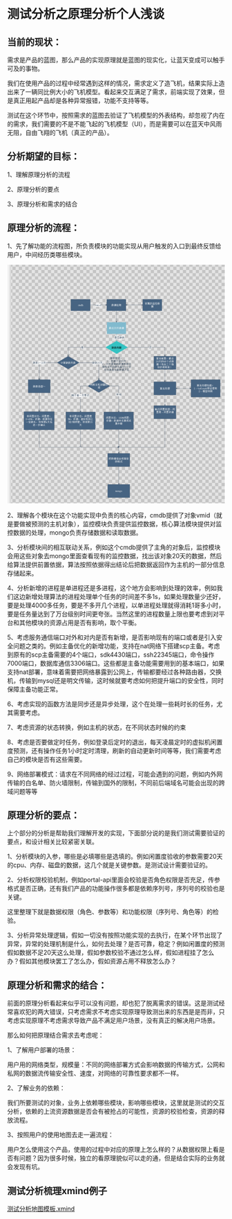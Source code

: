 # 测试分析之原理分析个人浅谈

## **当前的现状：**



需求是产品的蓝图，那么产品的实现原理就是蓝图的现实化，让蓝天变成可以触手可及的事物。

我们在使用产品的过程中经常遇到这样的情况，需求定义了造飞机，结果实际上造出来了一辆同比例大小的飞机模型。看起来交互满足了需求，前端实现了效果，但是真正用起产品却是各种异常报错，功能不支持等等。

测试在这个环节中，按照需求的蓝图去验证了飞机模型的外表结构，却忽视了内在的需求，我们需要的不是不能飞起的飞机模型（UI），而是需要可以在蓝天中风雨无阻，自由飞翔的飞机（真正的产品）。

## **分析期望的目标：**

1、理解原理分析的流程

2、原理分析的要点

3、原理分析和需求的结合
## **原理分析的流程：**

1、先了解功能的流程图，所负责模块的功能实现从用户触发的入口到最终反馈给用户，中间经历类哪些模块。

![test_analysis.png](./assets/test_analysis.png)

2、理解各个模块在这个功能实现中负责的核心内容，cmdb提供了对象vmid（就是要做被预测的主机对象），监控模块负责提供监控数据，核心算法模块提供对监控数据的处理，mongo负责存储数据和读取数据。

3、分析模块间的相互联动关系，例如这个cmdb提供了主角的对象后，监控模块会用这些对象去mongo里面查看现有的监控数据，找出该对象20天的数据，然后给算法提供前置依据，算法按照依据得出结论后把数据返回作为主机的一部分信息存储起来。

4、分析新增的进程是单进程还是多进程，这个地方会影响到处理的效率，例如我们这边新增处理算法的进程处理单个任务的时间差不多1s，如果处理数量少还好，要是处理4000多任务，要是不多开几个进程，以单进程处理就得消耗1哥多小时，要是任务量达到了万台级别时间更夸张。当然这里的进程数量上限也要考虑到对平台和其他模块的资源占用是否有影响，取个平衡。

5、考虑服务通信端口对外和对内是否有新增，是否影响现有的端口或者是引入安全问题之类的。例如主备优化的新增功能，支持在nat网络下搭建scp主备。考虑到原有的scp主备需要的4个端口，sdk4430端口，ssh22345端口，命令操作7000端口，数据库通信3306端口。这些都是主备功能需要用到的基本端口，如果支持nat部署，意味着需要把网络暴露到公网上，传输都要经过各种路由器，交换机，传输到mysql还是明文传输，这时候就要考虑如何把提升端口的安全性，同时保障主备功能正常。

6、考虑实现的函数方法是同步还是异步处理，这个在处理一些耗时长的任务，尤其需要考虑。

7、考虑资源的状态转换，例如主机的状态，在不同状态时候的约束

8、考虑是否要做定时任务，例如登录后定时的退出，每天凌晨定时的虚拟机闲置度预测，还有操作任务1小时定时清理，刷新的自动更新时间等等，我们需要考虑自己的模块是否有这些需要。

9、网络部署模式：请求在不同网络的经过过程，可能会遇到的问题，例如内外网传输的白名单、防火墙限制，传输到国外的限制，不同前后端域名可能会出现的跨域问题等等

## **原理分析的要点：**

上个部分的分析是帮助我们理解开发的实现，下面部分说的是我们测试需要验证的要点，和设计相关比较紧密关联。

1、分析模块的入参，哪些是必填哪些是选填的。例如闲置度验收的参数需要20天的cpu、内存、磁盘的数据，这几个就是关键参数。是测试设计需要验证的。

2、分析权限校验机制，例如portal-api里面会校验是否角色权限是否充足，传参格式是否正确，还有我们产品的功能操作很多都是依赖序列号，序列号的校验也是关键。

这里整理下就是数据权限（角色、参数等）和功能权限（序列号、角色等）的检验。

3、分析异常处理逻辑，假如一切没有按照功能实现的去执行，在某个环节出现了异常，异常的处理机制是什么，如何去处理？是否可靠，稳定？例如闲置度的预测假如数据不足20天这么处理，假如参数校验不通过怎么样，假如进程挂了怎么办？假如其他模块罢工了怎么办，假如资源占用不释放怎么办？

## **原理分析和需求的结合：**

前面的原理分析看起来似乎可以没有问题，却也犯了脱离需求的错误。这是测试经常喜欢犯的两大错误，只考虑需求不考虑实现原理导致测出来的东西是是而非，只考虑实现原理不考虑需求导致产品不满足用户场景，没有真正的解决用户场景。

那么如何把原理结合需求去考虑呢：

1、了解用户部署的场景：

用户用的网络类型，规模量：不同的网络部署方式会影响数据的传输方式，公网和私网的数据流传输安全性、速度，对网络的可靠性要求都不一样。

2、了解业务的依赖：

我们所要测试的对象，业务上依赖哪些模块，影响哪些模块，这里就是测试的交互分析，依赖的上流资源数据是否会有被抢占的可能性，资源的校验检查，资源的释放流程。

3、按照用户的使用地图去走一遍流程：

用户怎么使用这个产品，使用的过程中对应的原理上怎么样的？从数据权限上看是否有问题？因为很多时候，独立的看原理貌似可以走的通，但是结合实际的业务就会发现有坑。



## 测试分析梳理xmind例子

[测试分析地图模板.xmind](https://www.yuque.com/attachments/yuque/0/2023/xmind/38605698/1703488138635-867dd066-8b62-4e1f-bbd7-89b6029c42f9.xmind?_lake_card=%7B%22src%22%3A%22https%3A%2F%2Fwww.yuque.com%2Fattachments%2Fyuque%2F0%2F2023%2Fxmind%2F38605698%2F1703488138635-867dd066-8b62-4e1f-bbd7-89b6029c42f9.xmind%22%2C%22name%22%3A%22%E6%B5%8B%E8%AF%95%E5%88%86%E6%9E%90%E5%9C%B0%E5%9B%BE%E6%A8%A1%E6%9D%BF.xmind%22%2C%22size%22%3A84056%2C%22ext%22%3A%22xmind%22%2C%22source%22%3A%22%22%2C%22status%22%3A%22done%22%2C%22download%22%3Atrue%2C%22taskId%22%3A%22uee434b55-b8a8-4d07-b8ba-c9dd7195dce%22%2C%22taskType%22%3A%22upload%22%2C%22type%22%3A%22%22%2C%22__spacing%22%3A%22both%22%2C%22mode%22%3A%22title%22%2C%22id%22%3A%22b4NBd%22%2C%22margin%22%3A%7B%22top%22%3Atrue%2C%22bottom%22%3Atrue%7D%2C%22card%22%3A%22file%22%7D)

